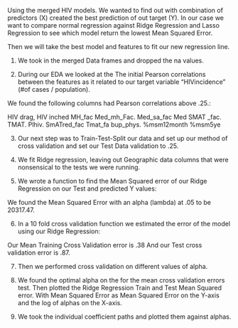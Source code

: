 Using the merged HIV models. We wanted to find out with combination of predictors (X) created the best prediction of out target (Y). In our case we want to compare normal regression against Ridge Regression and Lasso Regression to see which model return the lowest  Mean Squared Error. 

Then we will take the best model and features to fit our new regression line.


1) We took in the merged Data frames and dropped the na values.

2) During our EDA we looked at the The initial  Pearson correlations between the features as it related to our target variable  “HIVincidence” (#of cases / population).  

We found the following columns had Pearson correlations above .25.:

HIV drag, HIV inched  MH_fac      Med_mh_Fac.  Med_sa_fac    Med SMAT _fac.   TMAT.    Plhiv.  SmATred_fac          Tmat_fa              bup_phys.         %msm12month           %msm5ye    




3) Our next step was to Train-Test-Split our data and set up our method of cross validation and set our Test Data validation to .25.


4) We fit Ridge regression, leaving out Geographic data columns that were nonsensical to the tests we were running. 


 5) We wrote a function to find the Mean Squared error of our Ridge Regression on our Test and predicted Y values: 

We found the Mean Squared Error with an alpha (lambda) at .05 to be 20317.47.


6) In a 10 fold cross validation function we estimated the error of the model using our Ridge Regression:

Our Mean Training Cross Validation error is .38
And our Test cross validation error is .87.



 
7) Then we  performed cross validation on different values of alpha.




8)  We found the optimal alpha on the for the mean cross validation errors test. 
Then plotted the Ridge Regression Train and Test Mean Squared error. With Mean Squared Error as Mean Squared Error on the Y-axis and the log of alphas on the X-axis.



9) We took the individual coefficient paths and plotted them against alphas.
